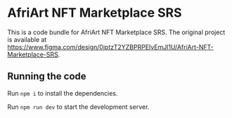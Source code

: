 
  # AfriArt NFT Marketplace SRS

  This is a code bundle for AfriArt NFT Marketplace SRS. The original project is available at https://www.figma.com/design/0jptzT2YZBPRPEIvEmJl1U/AfriArt-NFT-Marketplace-SRS.

  ## Running the code

  Run `npm i` to install the dependencies.

  Run `npm run dev` to start the development server.
  